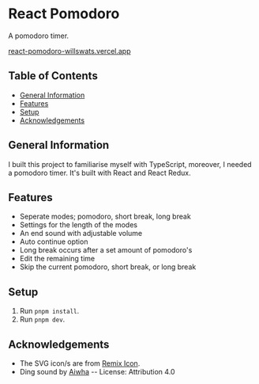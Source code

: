 # React Pomodoro

A pomodoro timer.

[react-pomodoro-willswats.vercel.app](https://react-pomodoro-willswats.vercel.app/)

## Table of Contents

<!--toc:start-->

- [General Information](#general-information)
- [Features](#features)
- [Setup](#setup)
- [Acknowledgements](#acknowledgements)
<!--toc:end-->

## General Information

I built this project to familiarise myself with TypeScript, moreover, I needed a pomodoro timer. It's built with React and React Redux.

## Features

- Seperate modes; pomodoro, short break, long break
- Settings for the length of the modes
- An end sound with adjustable volume
- Auto continue option
- Long break occurs after a set amount of pomodoro's
- Edit the remaining time
- Skip the current pomodoro, short break, or long break

## Setup

1. Run `pnpm install`.
2. Run `pnpm dev`.

## Acknowledgements

- The SVG icon/s are from [Remix Icon](https://github.com/Remix-Design/remixicon).
- Ding sound by [Aiwha](https://freesound.org/s/196106/) -- License: Attribution 4.0
